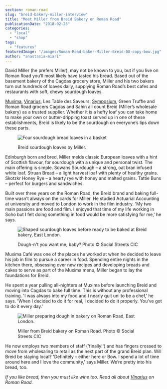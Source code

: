 ```yaml
---
section: roman-road
slug: "breid-bakery-miller-interview"
title: "Meet Miller from Breid Bakery on Roman Road"
publicationDate: "2018-02-23"
categories: 
  - "local"
  - "shop"
tags: 
  - "features"
featuredImage: "/images/Roman-Road-baker-Miller-Breid-08-copy-bow.jpg"
author: "anastasia-miari"
---
```


David Miller (he prefers Miller), may not be known to you, but if you live on Roman Road you’ll most likely have tasted his bread. Based out of the basement bakery of the Cagdas grocery store, Miller and his two bakers turn out hundreds of loaves daily, supplying Roman Road’s best cafes and restaurants with soft, chewy sourdough loaves.

[Muxima](https://romanroadlondon.com/muxima-arts-cafe-music-venue/), [Vinarius](https://romanroadlondon.com/vinarius-bringing-italian-french-now-english-wines-roman-road/), Les Table des Saveurs, [Symposium](https://romanroadlondon.com/symposium-italian-restaurant-giuseppe-pollifrone-interview/), Green Truffle and Roman Road grocers Cagdas and Sahin all count Breid (Miller’s wholesale bakery) as a trusted supplier. Whether it is a hefty loaf you can take home to make your own or butter-dripping toast served up in one of these establishments, Breid is likely to be the sourdough on everyone’s lips down these parts.

<figure>

![Four sourdough bread loaves in a basket](/images/green-truffle-roman-road-2.jpg)

<figcaption>

Breid sourdough loaves by Miller.

</figcaption>

</figure>

Edinburgh born and bred, Miller melds classic European loaves with a hint of Scottish flavour, for sourdough with a unique and personal twist. The main offering is simple. Sowans Sourdough – a strong, oat bran infused white loaf. Struan Bread – a light harvest loaf with plenty of healthy grains. Skotzkr Honey Rye – a hearty rye with honey and malted grains. Tattie Buns – perfect for burgers and sandwiches.

Built over three years on the Roman Road, the Breid brand and baking full-time wasn’t always on the cards for Miller. He studied Actuarial Accounting at university and moved to London to work in the film industry. 'My two main passions are food and film. I enjoyed that time of my life working in Soho but I felt doing something in food would be more satisfying for me,' he says.

<figure>

![Shaped sourdough loaves before ready to be baked at Breid bakery, East London.](/images/Roman-Road-baker-Miller-Breid-16-dough-1024x683.jpg)

<figcaption>

Dough-n't you want me, baby? Photo © Social Streets CIC

</figcaption>

</figure>

Muxima Café was one of the places he worked at when he decided to leave his job in film to pursue a career in food. Spending entire nights in the kitchen there, obsessing over new recipes and developing breads and cakes to serve as part of the Muxima menu, Miller began to lay the foundations for Breid.

He spent a year pulling all-nighters at Muxima before launching Breid and moving into Cagdas to bake full time. This is without any professional training. 'I was always into my food and I nearly quit uni to be a chef,' he says. 'When I decided to do it for real, I decided to do it properly. You’ve got to do it every day.'

<figure>

![Miller preparing dough in bakery on Roman Road, East London.](/images/Roman-Road-baker-Miller-Breid-12-food-1024x683.jpg)

<figcaption>

Miller from Breid bakery on Roman Road. Photo © Social Streets CIC

</figcaption>

</figure>

He now employs two members of staff ('finally!') and has fingers crossed to move from wholesaling to retail as the next part of the grand Breid plan. Will Breid be staying local? 'Definitely – either here or Bow. I spend a lot of time around here and I love the community,' says Miller. We’re pretty into his bread, too.

_If you like bread, then you must like wine too. Read all about [Vinarius](https://romanroadlondon.com/vinarius-bringing-italian-french-now-english-wines-roman-road/) on Roman Road._


